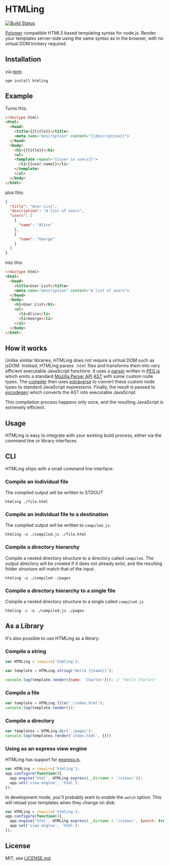 # HTMLing

[![Build Status](https://travis-ci.org/codemix/htmling.svg?branch=master)](https://travis-ci.org/codemix/htmling)

[Polymer](http://polymer-project.org/) compatible HTML5 based templating syntax for node.js.
Render your templates server-side using the same syntax as in the browser, with no virtual DOM trickery required.


## Installation

via [npm](https://npmjs.org/package/htmling)

```
npm install htmling
```

## Example

Turns this:

```html
<!doctype html>
<html>
  <head>
    <title>{{title}}</title>
    <meta name="description" content="{{description}}">
  </head>
  <body>
    <h1>{{title}}</h1>
    <ul>
    <template repeat="{{user in users}}">
      <li>{{user.name}}</li>
    </template>
    </ul>
  </body>
</html>
```

plus this:

```json
{
  "title": "User List",
  "description": "A list of users",
  "users": [
    {
      "name": "Alice"
    },
    {
      "name": "George"
    }
  ]
}
```

into this:

```html
<!doctype html>
<html>
  <head>
    <title>User List</title>
    <meta name="description" content="A list of users">
  </head>
  <body>
    <h1>User List</h1>
    <ul>
      <li>Alice</li>
      <li>George</li>
    </ul>
  </body>
</html>
```

## How it works

Unlike similar libraries, HTMLing does not require a virtual DOM such as jsDOM. Instead, HTMLing
parses `.html` files and transforms them into very efficient executable JavaScript functions.
It uses a [parser](./src/parser.pegjs) written in [PEG.js](https://github.com/dmajda/pegjs) which emits a standard [Mozilla Parser API](https://developer.mozilla.org/en-US/docs/Mozilla/Projects/SpiderMonkey/Parser_API) [AST](http://en.wikipedia.org/wiki/Abstract_syntax_tree) with some custom node types. The [compiler](./lib/compiler.js) then uses [estraverse](https://github.com/Constellation/estraverse) to convert these custom node types to standard JavaScript expressions. Finally, the result is passed to [escodegen](https://github.com/Constellation/escodegen) which converts the AST into executable JavaScript.

This compilation process happens only once, and the resulting JavaScript is extremely efficient.


## Usage

HTMLing is easy to integrate with your existing build process, either via the command line or library interfaces.

## CLI

HTMLing ships with a small command line interface:

### Compile an individual file
The compiled output will be written to STDOUT

```
htmling ./file.html
```


### Compile an individual file to a destination
The compiled output will be written to `compiled.js`.

```
htmling -o ./compiled.js ./file.html
```

### Compile a directory hierarchy
Compile a nested directory structure to a directory called `compiled`. The output
directory will be created if it does not already exist, and the resulting folder structure will
match that of the input.

```
htmling -o ./compiled ./pages
```

### Compile a directory hierarchy to a single file
Compile a nested directory structure to a single called `compiled.js`

```
htmling -c -o ./compiled.js ./pages
```


## As a Library

It's also possible to use HTMLing as a library:

### Compile a string

```js
var HTMLing = require('htmling');

var template = HTMLing.string('Hello {{name}}');

console.log(template.render({name: 'Charles'})); // "Hello Charles"
```

### Compile a file

```js
var template = HTMLing.file('./index.html');
console.log(template.render());
```

### Compile a directory

```js
var templates = HTMLing.dir('./pages');
console.log(templates.render('index.html', {}))
```

### Using as an express view engine

HTMLing has support for [express.js](http://expressjs.com/).

```js
var HTMLing = require('htmling');
app.configure(function(){
  app.engine('html', HTMLing.express(__dirname + '/views/'));
  app.set('view engine', 'html');
});
```

In development mode, you'll probably want to enable the `watch` option. This will reload your
templates when they change on disk:

```js
var HTMLing = require('htmling');
app.configure(function(){
  app.engine('html', HTMLing.express(__dirname + '/views/', {watch: true}));
  app.set('view engine', 'html');
});
```

## License

MIT, see [LICENSE.md](./LICENSE.md).
